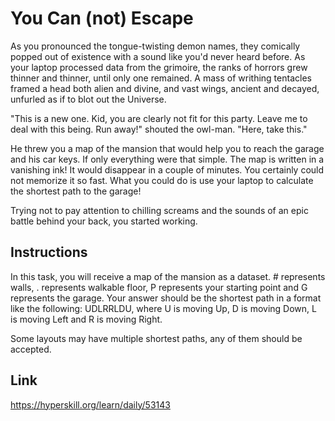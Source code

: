 # You Can (not) Escape

As you pronounced the tongue-twisting demon names, they comically popped out of existence with a sound like you'd never heard before. As your laptop processed data from the grimoire, the ranks of horrors grew thinner and thinner, until only one remained. A mass of writhing tentacles framed a head both alien and divine, and vast wings, ancient and decayed, unfurled as if to blot out the Universe.

"This is a new one. Kid, you are clearly not fit for this party. Leave me to deal with this being. Run away!" shouted the owl-man. "Here, take this."

He threw you a map of the mansion that would help you to reach the garage and his car keys. If only everything were that simple. The map is written in a vanishing ink! It would disappear in a couple of minutes. You certainly could not memorize it so fast. What you could do is use your laptop to calculate the shortest path to the garage!

Trying not to pay attention to chilling screams and the sounds of an epic battle behind your back, you started working.

## Instructions

In this task, you will receive a map of the mansion as a dataset. # represents walls, . represents walkable floor, P represents your starting point and G represents the garage. Your answer should be the shortest path in a format like the following: UDLRRLDU, where U is moving Up, D is moving Down, L is moving Left and R is moving Right.

Some layouts may have multiple shortest paths, any of them should be accepted.

## Link

https://hyperskill.org/learn/daily/53143
